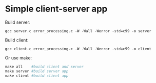 # Simple client-server app #

Build server:

```
gcc server.c error_processing.c -W -Wall -Werror -std=c99 -o server
```

Build client:

```
gcc client.c error_processing.c -W -Wall -Werror -std=c99 -o client
```

Or use make:

``` makefile
make all    #build client and server
make server #build server app
make client #build client app
```